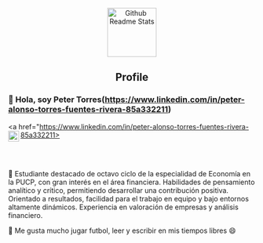 

<!--
**petertorres03/petertorres03** is a ✨ _special_ ✨ repository because its `README.md` (this file) appears on your GitHub profile.

Here are some ideas to get you started:

- 🔭 I’m currently working on ...
- 🌱 I’m currently learning ...
- 👯 I’m looking to collaborate on ...
- 🤔 I’m looking for help with ...
- 💬 Ask me about ...
- 📫 How to reach me: ...
- 😄 Pronouns: ...
- ⚡ Fun fact: ...
-->
<p align="center">
 <img width="100px" src="https://res.cloudinary.com/anuraghazra/image/upload/v1594908242/logo_ccswme.svg" align="center" alt="Github Readme Stats" />
 <h2 align="center">Profile</h2>
</p>

### 👋 Hola, soy Peter Torres(https://www.linkedin.com/in/peter-alonso-torres-fuentes-rivera-85a332211)

<a href="https://www.linkedin.com/in/peter-alonso-torres-fuentes-rivera-85a332211>
  <img align="left" alt="Apurv's LinkdeIN" width="22px" src="https://cdn.jsdelivr.net/npm/simple-icons@v3/icons/linkedin.svg" />

</a>
<br />
<br />

<div>
 <p>

💬 Estudiante destacado de octavo ciclo de la especialidad de Economía en la PUCP, con gran interés en el área financiera. Habilidades de pensamiento analítico y crítico, permitiendo desarrollar una contribución positiva. Orientado a resultados, facilidad para el trabajo en equipo y bajo entornos altamente dinámicos. Experiencia en  valoración de empresas y análisis financiero.

🔭 Me gusta mucho jugar futbol, leer y escribir en mis tiempos libres 😄
</div>

